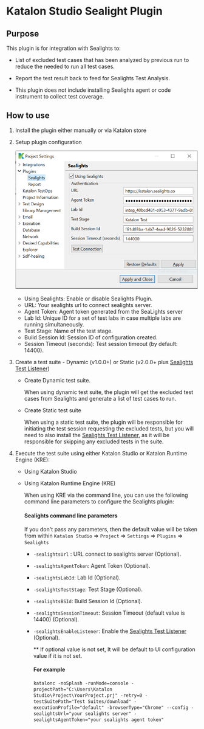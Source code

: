 # Katalon Studio Sealight Plugin

## Purpose
This plugin is for integration with Sealights to:
- List of excluded test cases that has been analyzed by previous run to reduce the needed to run all test cases.
- Report the test result back to feed for Sealights Test Analysis.

- This plugin does not include installing Sealights agent or code instrument to collect test coverage.

## How to use
1. Install the plugin either manually or via Katalon store
2. Setup plugin configuration

   ![sealights_configuration](./docs/images/sealights_configuration_ui.png)

   - Using Sealights: Enable or disable Sealights Plugin.
   - URL: Your sealights url to connect sealights server.
   - Agent Token: Agent token generated from the SeaLights server 
   - Lab Id: Unique ID for a set of test labs in case multiple labs are running simultaneously.
   - Test Stage: Name of the test stage.
   - Build Session Id: Session ID of configuration created.
   - Session Timeout (seconds): Test session timeout (by default: 14400).
1. Create a test suite - Dynamic (v1.0.0+) or Static (v2.0.0+ plus [Sealights Test Listener](https://store.katalon.com/product/416/Sealights-Test-Listener))
    - Create Dynamic test suite.

        When using dynamic test suite, the plugin will get the excluded test cases from Sealights and generate a list of test cases to run.

    - Create Static test suite

        When using a static test suite, the plugin will be responsible for initiating the test session requesting the excluded tests, but you will need to also install the [Sealights Test Listener](https://store.katalon.com/product/416/Sealights-Test-Listener), as it will be responsible for skipping any excluded tests in the suite.

2. Execute the test suite using either Katalon Studio or Katalon Runtime Engine (KRE):
    + Using Katalon Studio

    + Using Katalon Runtime Engine (KRE)

        When using KRE via the command line, you can use the following command line parameters to configure the Sealights plugin:

        #### Sealights command line parameters
        If you don't pass any parameters, then the default value will be taken from within `Katalon Studio` => `Project` => `Settings` => `Plugins` => `Sealights`
      - `-sealightsUrl` : URL connect to sealights server (Optional).
      - `-sealightsAgentToken`: Agent Token (Optional).
      - `-sealightsLabId`:  Lab Id (Optional).
      - `-sealightsTestStage`: Test Stage (Optional).
      - `-sealightsBSId`: Build Session Id (Optional). 
      - `-sealightsSessionTimeout`: Session Timeout (default value is 14400) (Optional).
      - `-sealightsEnableListener`: Enable the [Sealights Test Listener](https://store.katalon.com/product/416/Sealights-Test-Listener) (Optional).

        ** If optional value is not set, It will be default to UI configuration value if it is not set.

        #### For example
        ```
        katalonc -noSplash -runMode=console -projectPath="C:\Users\Katalon Studio\Project\YourProject.prj" -retry=0 -testSuitePath="Test Suites/download" -executionProfile="default" -browserType="Chrome" --config -sealightsUrl="your sealights server" -sealightsAgentToken="your sealights agent token"
        ```

